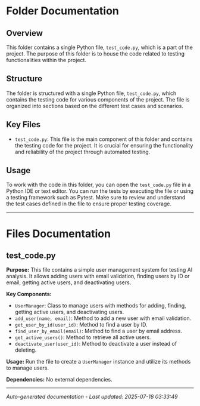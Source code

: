 # Folder Documentation

## Overview
This folder contains a single Python file, `test_code.py`, which is a part of the project. The purpose of this folder is to house the code related to testing functionalities within the project.

## Structure
The folder is structured with a single Python file, `test_code.py`, which contains the testing code for various components of the project. The file is organized into sections based on the different test cases and scenarios.

## Key Files
- `test_code.py`: This file is the main component of this folder and contains the testing code for the project. It is crucial for ensuring the functionality and reliability of the project through automated testing.

## Usage
To work with the code in this folder, you can open the `test_code.py` file in a Python IDE or text editor. You can run the tests by executing the file or using a testing framework such as Pytest. Make sure to review and understand the test cases defined in the file to ensure proper testing coverage.

---

# Files Documentation

## test_code.py

**Purpose:** This file contains a simple user management system for testing AI analysis. It allows adding users with email validation, finding users by ID or email, getting active users, and deactivating users.

**Key Components:**
- `UserManager`: Class to manage users with methods for adding, finding, getting active users, and deactivating users.
- `add_user(name, email)`: Method to add a new user with email validation.
- `get_user_by_id(user_id)`: Method to find a user by ID.
- `find_user_by_email(email)`: Method to find a user by email address.
- `get_active_users()`: Method to retrieve all active users.
- `deactivate_user(user_id)`: Method to deactivate a user instead of deleting.

**Usage:** Run the file to create a `UserManager` instance and utilize its methods to manage users.

**Dependencies:** No external dependencies.

---
*Auto-generated documentation - Last updated: 2025-07-18 03:33:49*
